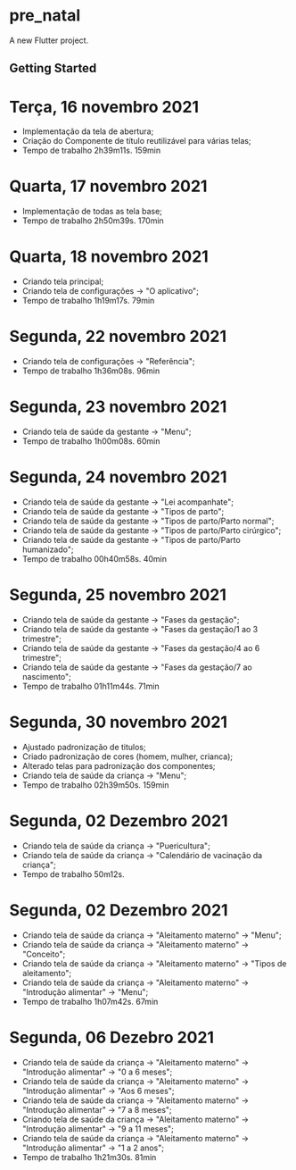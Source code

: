 # pre_natal

A new Flutter project.

## Getting Started

# Terça, 16 novembro 2021

- Implementação da tela de abertura;
- Criação do Componente de título reutilizável para várias telas;
- Tempo de trabalho 2h39m11s. 159min

# Quarta, 17 novembro 2021

- Implementação de todas as tela base;
- Tempo de trabalho 2h50m39s. 170min

# Quarta, 18 novembro 2021

- Criando tela principal;
- Criando tela de configurações -> "O aplicativo";
- Tempo de trabalho 1h19m17s. 79min

# Segunda, 22 novembro 2021

- Criando tela de configurações -> "Referência";
- Tempo de trabalho 1h36m08s. 96min

# Segunda, 23 novembro 2021

- Criando tela de saúde da gestante -> "Menu";
- Tempo de trabalho 1h00m08s. 60min

# Segunda, 24 novembro 2021

- Criando tela de saúde da gestante -> "Lei acompanhate";
- Criando tela de saúde da gestante -> "Tipos de parto";
- Criando tela de saúde da gestante -> "Tipos de parto/Parto normal";
- Criando tela de saúde da gestante -> "Tipos de parto/Parto cirúrgico";
- Criando tela de saúde da gestante -> "Tipos de parto/Parto humanizado";
- Tempo de trabalho 00h40m58s. 40min

# Segunda, 25 novembro 2021

- Criando tela de saúde da gestante -> "Fases da gestação";
- Criando tela de saúde da gestante -> "Fases da gestação/1 ao 3 trimestre";
- Criando tela de saúde da gestante -> "Fases da gestação/4 ao 6 trimestre";
- Criando tela de saúde da gestante -> "Fases da gestação/7 ao nascimento";
- Tempo de trabalho 01h11m44s. 71min

# Segunda, 30 novembro 2021

- Ajustado padronização de titulos;
- Criado padronização de cores (homem, mulher, crianca);
- Alterado telas para padronização dos componentes;
- Criando tela de saúde da criança -> "Menu";
- Tempo de trabalho 02h39m50s. 159min

# Segunda, 02 Dezembro 2021

- Criando tela de saúde da criança -> "Puericultura";
- Criando tela de saúde da criança -> "Calendário de vacinação da criança";
- Tempo de trabalho 50m12s.

# Segunda, 02 Dezembro 2021

- Criando tela de saúde da criança -> "Aleitamento materno" -> "Menu";
- Criando tela de saúde da criança -> "Aleitamento materno" -> "Conceito";
- Criando tela de saúde da criança -> "Aleitamento materno" -> "Tipos de aleitamento";
- Criando tela de saúde da criança -> "Aleitamento materno" -> "Introdução alimentar" -> "Menu";
- Tempo de trabalho 1h07m42s. 67min

# Segunda, 06 Dezebro 2021
- Criando tela de saúde da criança -> "Aleitamento materno" -> "Introdução alimentar" -> "0 a 6
  meses";
- Criando tela de saúde da criança -> "Aleitamento materno" -> "Introdução alimentar" -> "Aos 6
  meses";
- Criando tela de saúde da criança -> "Aleitamento materno" -> "Introdução alimentar" -> "7 a 8
  meses";
- Criando tela de saúde da criança -> "Aleitamento materno" -> "Introdução alimentar" -> "9 a 11
  meses";
- Criando tela de saúde da criança -> "Aleitamento materno" -> "Introdução alimentar" -> "1 a 2
  anos";
- Tempo de trabalho 1h21m30s. 81min